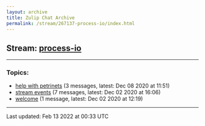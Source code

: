 ```yaml
---
layout: archive
title: Zulip Chat Archive
permalink: /stream/267137-process-io/index.html
---
```


## Stream: [process-io](https://mattecapu.github.io/ct-zulip-archive/stream/267137-process-io/index.html)
---

### Topics:

* [help with petrinets](topic/help.20with.20petrinets.html) (3 messages, latest: Dec 08 2020 at 11:51)
* [stream events](topic/stream.20events.html) (7 messages, latest: Dec 02 2020 at 16:06)
* [welcome](topic/welcome.html) (1 message, latest: Dec 02 2020 at 12:19)

<hr><p>Last updated: Feb 13 2022 at 00:33 UTC</p>